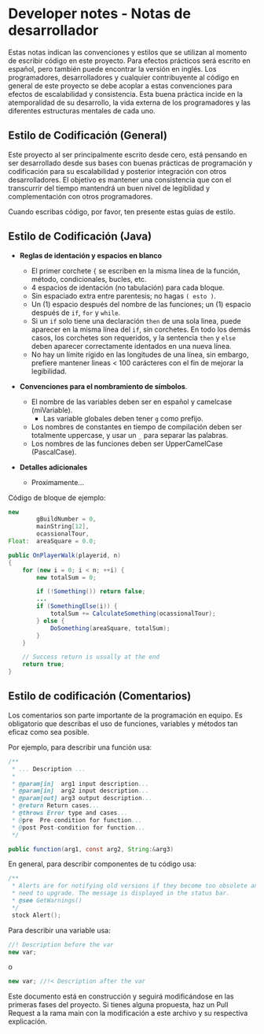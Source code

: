 # Developer notes - Notas de desarrollador
Estas notas indican las convenciones y estilos que se utilizan al momento de escribir código en este proyecto. Para efectos prácticos será escrito en español, pero también puede encontrar la versión en inglés. Los programadores, desarrolladores y cualquier contribuyente al código en general de este proyecto se debe acoplar a estas convenciones para efectos de escalabilidad y consistencia. Esta buena práctica incide en la atemporalidad de su desarrollo, la vida externa de los programadores y las diferentes estructuras mentales de cada uno.

## Estilo de Codificación (General)
Este proyecto al ser principalmente escrito desde cero, está pensando en ser desarrollado desde sus bases con buenas prácticas de programación y codificación para su escalabilidad y posterior integración con otros desarrolladores. El objetivo es mantener una consistencia que con el transcurrir del tiempo mantendrá un buen nivel de legiblidad y complementación con otros programadores.

Cuando escribas código, por favor, ten presente estas guías de estilo.

## Estilo de Codificación (Java)
- **Reglas de identación y espacios en blanco**
 
    - El primer corchete `{` se escriben en la misma línea de la función, método, condicionales, bucles, etc.
    - 4 espacios de identación (no tabulación) para cada bloque.
    - Sin espaciado extra entre parentesis; no hagas `( esto )`.
    - Un (1) espacio después del nombre de las funciones; un (1) espacio después de `if`, `for` y `while`.
    - Si un `if` solo tiene una declaración `then` de una sola linea, puede aparecer en la misma línea del `if`, sin corchetes. En todo los demás casos, los corchetes son requeridos, y la sentencia `then` y `else` deben aparecer correctamente identados en una nueva línea.
    - No hay un límite rígido en las longitudes de una línea, sin embargo, prefiere mantener lineas < 100 carácteres con el fin de mejorar la legibilidad.

- **Convenciones para el nombramiento de símbolos**.

    - El nombre de las variables deben ser en español y camelcase (miVariable).
        - Las variable globales deben tener `g` como prefijo.
    - Los nombres de constantes en tiempo de compilación deben ser totalmente uppercase, y usar un `_` para separar las palabras.
    - Los nombres de las funciones deben ser UpperCamelCase (PascalCase).

- **Detalles adicionales**

    - Proximamente...

Código de bloque de ejemplo:

```java
new
        gBuildNumber = 0,
        mainString[12],
        ocassionalTour,
Float:  areaSquare = 0.0;

public OnPlayerWalk(playerid, n)
{
    for (new i = 0; i < n; ++i) {
        new totalSum = 0;

        if (!Something()) return false;
        ...
        if (SomethingElse(i)) {
            totalSum += CalculateSomething(ocassionalTour);
        } else {
            DoSomething(areaSquare, totalSum);
        }
    }

    // Success return is usually at the end
    return true;    
}
```

## Estilo de codificación (Comentarios)
Los comentarios son parte importante de la programación en equipo. Es obligatorio que describas el uso de funciones, variables y métodos tan eficaz como sea posible.

Por ejemplo, para describir una función usa:

```java
/**
 * ... Description ...
 *
 * @param[in]  arg1 input description...
 * @param[in]  arg2 input description...
 * @param[out] arg3 output description...
 * @return Return cases...
 * @throws Error type and cases...
 * @pre  Pre-condition for function...
 * @post Post-condition for function...
 */

public function(arg1, const arg2, String:&arg3)
```

En general, para describir componentes de tu código usa:

```cpp
/**
 * Alerts are for notifying old versions if they become too obsolete and
 * need to upgrade. The message is displayed in the status bar.
 * @see GetWarnings()
 */
 stock Alert();
```

Para describir una variable usa:

```cpp
//! Description before the var
new var;
```
o
```cpp
new var; //!< Description after the var
```

Este documento está en construcción y seguirá modificándose en las primeras fases del proyecto. Si tienes alguna propuesta, haz un Pull Request a la rama main con la modificación a este archivo y su respectiva explicación.
